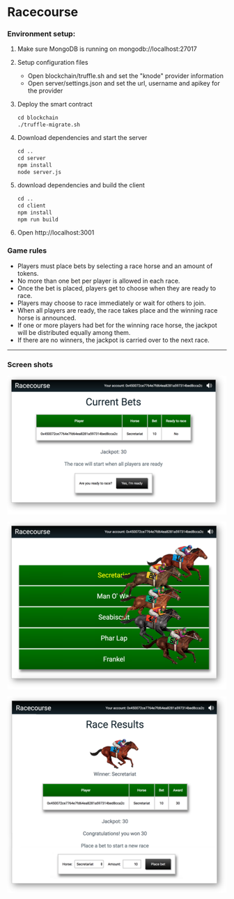 # Racecourse

### Environment setup:

 1. Make sure MongoDB is running on mongodb://localhost:27017

 2. Setup configuration files

    - Open blockchain/truffle.sh and set the "knode" provider information
    - Open server/settings.json and set the url, username and apikey for the provider

 3. Deploy the smart contract
    ```
    cd blockchain
    ./truffle-migrate.sh
    ```

 4. Download dependencies and start the server
    ```
    cd ..
    cd server
    npm install
    node server.js
    ```
 5. download dependencies and build the client
    ```
    cd ..
    cd client
    npm install
    npm run build
    ```
 6. Open http://localhost:3001

### Game rules

 - Players must place bets by selecting a race horse and an amount of tokens.
 - No more than one bet per player is allowed in each race.
 - Once the bet is placed, players get to choose when they are ready to race.
 - Players may choose to race immediately or wait for others to join.
 - When all players are ready, the race takes place and the winning race horse is announced.
 - If one or more players had bet for the winning race horse, the jackpot will be distributed equally among them.
 - If there are no winners, the jackpot is carried over to the next race.


---

### Screen shots

![](./common/img/screen-1.png)

![](./common/img/screen-2.png)

![](./common/img/screen-3.png)